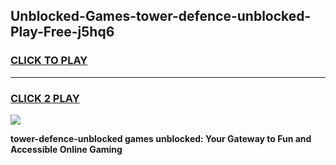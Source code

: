 
## Unblocked-Games-tower-defence-unblocked-Play-Free-j5hq6
<h3>
<a href="https://premium76.site?title=tower-defence-unblocked&ref=12A">CLICK TO PLAY</a></h3>
<hr>

<h3>
<a href="https://premium76.site?title=tower-defence-unblocked&ref=12A">CLICK 2 PLAY</a>
  
</h3>

<a href="https://premium76.site?title=tower-defence-unblocked&ref=12A"><img src="https://clearcache.store/games.png"></a>


**tower-defence-unblocked games unblocked: Your Gateway to Fun and Accessible Online Gaming**

